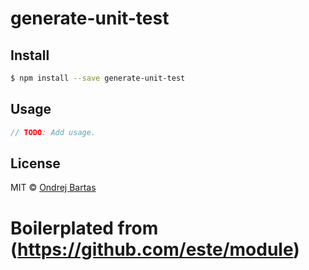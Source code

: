 # generate-unit-test

## Install

```sh
$ npm install --save generate-unit-test
```

## Usage

```js
// TODO: Add usage.
```

## License

MIT © [Ondrej Bartas](https://github.com/ondrejbartas)

# Boilerplated from (https://github.com/este/module)
